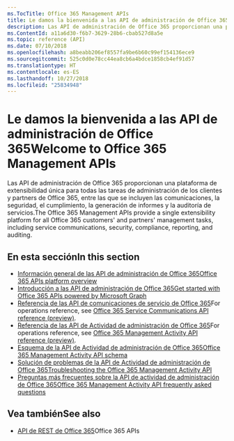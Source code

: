 ```yaml
---
ms.TocTitle: Office 365 Management APIs
title: Le damos la bienvenida a las API de administración de Office 365
description: Las API de administración de Office 365 proporcionan una plataforma de extensibilidad única para todas las tareas de administración de los clientes y partners de Office 365, entre las que se incluyen las comunicaciones, la seguridad, el cumplimiento, la generación de informes y la auditoría de servicios.
ms.ContentId: a11a6d30-f6b7-3629-28b6-cbab527d8a5e
ms.topic: reference (API)
ms.date: 07/10/2018
ms.openlocfilehash: a8beabb206ef8557fa9be6b60c99ef154136ece9
ms.sourcegitcommit: 525c0d0e78cc44ea8cb6a4bdce1858cb4ef91d57
ms.translationtype: HT
ms.contentlocale: es-ES
ms.lasthandoff: 10/27/2018
ms.locfileid: "25834948"
---
```

# <a name="welcome-to-office-365-management-apis"></a><span data-ttu-id="924d7-103">Le damos la bienvenida a las API de administración de Office 365</span><span class="sxs-lookup"><span data-stu-id="924d7-103">Welcome to Office 365 Management APIs</span></span>

<span data-ttu-id="924d7-104">Las API de administración de Office 365 proporcionan una plataforma de extensibilidad única para todas las tareas de administración de los clientes y partners de Office 365, entre las que se incluyen las comunicaciones, la seguridad, el cumplimiento, la generación de informes y la auditoría de servicios.</span><span class="sxs-lookup"><span data-stu-id="924d7-104">The Office 365 Management APIs provide a single extensibility platform for all Office 365 customers' and partners' management tasks, including service communications, security, compliance, reporting, and auditing.</span></span>

## <a name="in-this-section"></a><span data-ttu-id="924d7-105">En esta sección</span><span class="sxs-lookup"><span data-stu-id="924d7-105">In this section</span></span>

- [<span data-ttu-id="924d7-106">Información general de las API de administración de Office 365</span><span class="sxs-lookup"><span data-stu-id="924d7-106">Office 365 APIs platform overview</span></span>](office-365-management-apis-overview.md)
- [<span data-ttu-id="924d7-107">Introducción a las API de administración de Office 365</span><span class="sxs-lookup"><span data-stu-id="924d7-107">Get started with Office 365 APIs powered by Microsoft Graph</span></span>](get-started-with-office-365-management-apis.md)
- <span data-ttu-id="924d7-108">[Referencia de las API de comunicaciones de servicio de Office 365](office-365-service-communications-api-reference.md)</span><span class="sxs-lookup"><span data-stu-id="924d7-108">For operations reference, see [Office 365 Service Communications API reference (preview)](office-365-service-communications-api-reference.md).</span></span>
- <span data-ttu-id="924d7-109">[Referencia de las API de Actividad de administración de Office 365](office-365-management-activity-api-reference.md)</span><span class="sxs-lookup"><span data-stu-id="924d7-109">For operations reference, see [Office 365 Management Activity API reference (preview)](office-365-management-activity-api-reference.md).</span></span>
- [<span data-ttu-id="924d7-110">Esquema de la API de Actividad de administración de Office 365</span><span class="sxs-lookup"><span data-stu-id="924d7-110">Office 365 Management Activity API schema</span></span>](office-365-management-activity-api-schema.md)
- [<span data-ttu-id="924d7-111">Solución de problemas de la API de Actividad de administración de Office 365</span><span class="sxs-lookup"><span data-stu-id="924d7-111">Troubleshooting the Office 365 Management Activity API</span></span>](troubleshooting-the-office-365-management-activity-api.md)
- [<span data-ttu-id="924d7-112">Preguntas más frecuentes sobre la API de actividad de administración de Office 365</span><span class="sxs-lookup"><span data-stu-id="924d7-112">Office 365 Management Activity API frequently asked questions</span></span>](office-365-management-activity-api-faq.md)

## <a name="see-also"></a><span data-ttu-id="924d7-113">Vea también</span><span class="sxs-lookup"><span data-stu-id="924d7-113">See also</span></span>

- <span data-ttu-id="924d7-114">[API de REST de Office 365](https://docs.microsoft.com/es-ES/previous-versions/office/office-365-api/how-to/platform-development-overview)</span><span class="sxs-lookup"><span data-stu-id="924d7-114">[](https://docs.microsoft.com/es-ES/previous-versions/office/office-365-api/how-to/platform-development-overview)Office 365 APIs</span></span>
